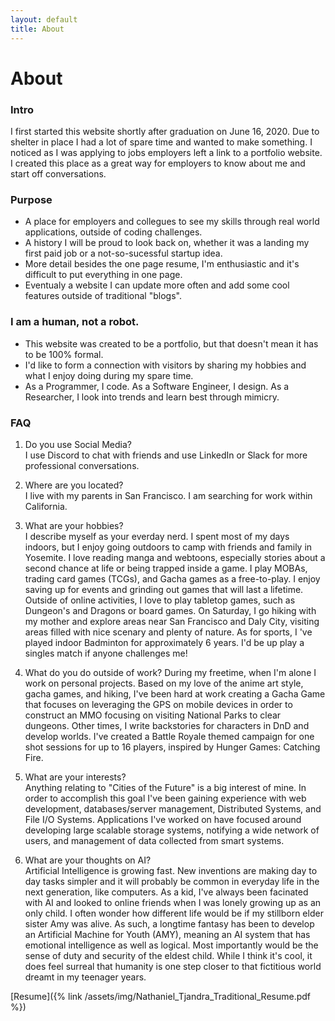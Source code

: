 ```yaml
---
layout: default
title: About
---
```

# About

### Intro
I first started this website shortly after graduation on June 16, 2020. 
Due to shelter in place I had a lot of spare time and wanted to make something.
I noticed as I was applying to jobs employers left a link to a portfolio website.
I created this place as a great way for employers to know about me and start off conversations.

### Purpose
- A place for employers and collegues to see my skills through real world applications, outside of coding challenges.
- A history I will be proud to look back on, whether it was a landing my first paid job or a not-so-sucessful startup idea.
- More detail besides the one page resume, I'm enthusiastic and it's difficult to put everything in one page.
- Eventualy a website I can update more often and add some cool features outside of traditional "blogs".

### I am a human, not a robot.
- This website was created to be a portfolio, but that doesn't mean it has to be 100% formal. 
- I'd like to form a connection with visitors by sharing my hobbies and what I enjoy doing during my spare time.
- As a Programmer, I code. As a Software Engineer, I design. As a Researcher, I look into trends and learn best through mimicry.

<!-- 3. I needed a way to tell people what times I am free as an all in one scheduler. -->

### FAQ
1. Do you use Social Media?  
    I use Discord to chat with friends and use LinkedIn or Slack for more professional conversations.

3. Where are you located?  
    I live with my parents in San Francisco. I am searching for work within California.

2. What are your hobbies?  
    I describe myself as your everday nerd. I spent most of my days indoors, but I enjoy going outdoors to camp with friends and family in Yosemite.
    I love reading manga and webtoons, especially stories about a second chance at life or being trapped inside a game.
    I play MOBAs, trading card games (TCGs), and Gacha games as a free-to-play. I enjoy saving up for events and grinding out games that will last a lifetime. Outside of online activities, I love to play tabletop games, such as Dungeon's and Dragons or board games.
    On Saturday, I go hiking with my mother and explore areas near San Francisco and Daly City, visiting areas filled with nice scenary and plenty of nature.
    As for sports, I 've played indoor Badminton for approximately 6 years. I'd be up play a singles match if anyone challenges me!

3. What do you do outside of work?
    During my freetime, when I'm alone I work on personal projects. Based on my love of the anime art style, gacha games, and hiking, I've been hard at work creating a Gacha Game that focuses on leveraging the GPS on mobile devices in order to construct an MMO focusing on visiting National Parks to clear dungeons. Other times, I write backstories for characters in DnD and develop worlds. I've created a Battle Royale themed campaign for one shot sessions for up to 16 players, inspired by Hunger Games: Catching Fire.

4. What are your interests?  
    Anything relating to "Cities of the Future" is a big interest of mine. In order to accomplish this goal I've been gaining experience with web development, databases/server management, Distributed Systems, and File I/O Systems. Applications I've worked on have focused around developing large scalable storage systems, notifying a wide network of users, and management of data collected from smart systems.

5. What are your thoughts on AI?  
   Artificial Intelligence is growing fast. New inventions are making day to day tasks simpler and it will probably be common in everyday life in the next generation, like computers. As a kid, I've always been facinated with AI and looked to online friends when I was lonely growing up as an only child. I often wonder how different life would be if my stillborn elder sister Amy was alive. As such, a longtime fantasy has been to develop an Artificial Machine for Youth (AMY), meaning an AI system that has emotional intelligence as well as logical. Most importantly would be the sense of duty and security of the eldest child. While I think it's cool, it does feel surreal that humanity is one step closer to that fictitious world dreamt in my teenager years.

[Resume]({% link /assets/img/Nathaniel_Tjandra_Traditional_Resume.pdf %})

<!-- I'm going to look back on this in the future and I'll be either embarassed or shocked. -->

